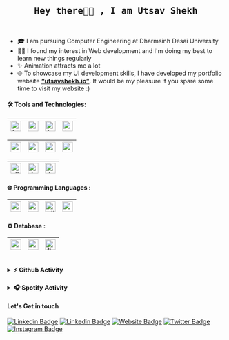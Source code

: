 ﻿<!-- ------------------------------------------------------------------------------------------------------------ -->

<samp>
<h2  align="center"> Hey there👋🏻 , I am Utsav Shekh    </h2><br/>
</samp>
<!-- ------------------------------------------------------------------------------------------------------------ -->

- 🎓 I am pursuing Computer Engineering at Dharmsinh Desai University
- 👨‍💻 I found my interest in Web development and I'm doing my best to learn new things regularly
- ✨ Animation attracts me a lot
- 🌐 To showcase my UI development skills, I have developed my portfolio website **<a href="https://shekhutsav1962001.github.io/portfolio/index.html">“utsavshekh.io”</a>**. It would be my pleasure if you spare some time to visit my website :)


<!-- ----------------------------------------------------------------------------------------------------------- -->

<!-- ## Skills

```

  - HTML
  - CSSSSSS
  - JavaScript
  - Typescript

  - Node.js
  - Express.js
  - Angular
  - React
  - Redux
  - Django
  - .NET Core
  - ASP.NET

  - C
  - C++
  - C#
  - Python
  - PHP

  - MongoDB
  - MySQL
  - Firebase

``` -->



<!-- ------------------------------------------------------------------------------------------------------------ -->

<h4>🛠️ Tools and Technologies:</h4>


| <img src="https://raw.githubusercontent.com/github/explore/80688e429a7d4ef2fca1e82350fe8e3517d3494d/topics/html/html.png" alt="html logo" width="24"> | <img src="https://raw.githubusercontent.com/github/explore/80688e429a7d4ef2fca1e82350fe8e3517d3494d/topics/css/css.png" alt="css logo" width="24"> |  <img src="https://raw.githubusercontent.com/github/explore/80688e429a7d4ef2fca1e82350fe8e3517d3494d/topics/javascript/javascript.png" alt="js logo" width="24"> | <img src="https://raw.githubusercontent.com/github/explore/80688e429a7d4ef2fca1e82350fe8e3517d3494d/topics/typescript/typescript.png" alt="ts logo" width="24"> | 
|---|---|---|---|


| <img src="https://raw.githubusercontent.com/github/explore/80688e429a7d4ef2fca1e82350fe8e3517d3494d/topics/nodejs/nodejs.png" alt="node logo"   width="24"> | <img src="https://raw.githubusercontent.com/github/explore/80688e429a7d4ef2fca1e82350fe8e3517d3494d/topics/express/express.png" alt="express logo" width="24"> | <img src="https://raw.githubusercontent.com/github/explore/80688e429a7d4ef2fca1e82350fe8e3517d3494d/topics/angular/angular.png" alt="angular logo" width="24"> | <img src="https://raw.githubusercontent.com/github/explore/80688e429a7d4ef2fca1e82350fe8e3517d3494d/topics/react/react.png" alt="react logo" width="24"> | 
|---|---|---|---|


| <img src="https://raw.githubusercontent.com/github/explore/80688e429a7d4ef2fca1e82350fe8e3517d3494d/topics/django/django.png" alt="django logo" width="24"> | <img src="https://raw.githubusercontent.com/github/explore/93d8a67084f94b2a444e510199a6e7622e5b09a3/topics/dotnet/dotnet.png" alt="dotnet logo" width="24"> | <img src="https://raw.githubusercontent.com/github/explore/ccc16358ac4530c6a69b1b80c7223cd2744dea83/topics/php/php.png" alt="dotnet logo" width="24"> |
|---|---|---|

<!-- ---| -->
<!-- <img src="https://raw.githubusercontent.com/github/explore/80688e429a7d4ef2fca1e82350fe8e3517d3494d/topics/redux/redux.png" alt="redux logo" width="24"> | -->

<h4>🌐 Programming Languages :</h4>

| <img src="https://user-images.githubusercontent.com/62152963/124392232-09e3b580-dd12-11eb-9a23-7bc48e9d629c.png" alt="c logo" width="24"> | <img src="https://user-images.githubusercontent.com/62152963/124392271-30a1ec00-dd12-11eb-812a-ae7b952e9a03.png" alt="c++ logo" width="24"> |  <img src="https://user-images.githubusercontent.com/62152963/124392292-4dd6ba80-dd12-11eb-9ae4-bb8361b708a2.png" alt="c# logo" width="24"> | <img src="https://raw.githubusercontent.com/github/explore/80688e429a7d4ef2fca1e82350fe8e3517d3494d/topics/python/python.png" alt="python logo" width="24"> | 
|---|---|---|---|

<h4>⚙️ Database :</h4>

| <img src="https://raw.githubusercontent.com/github/explore/80688e429a7d4ef2fca1e82350fe8e3517d3494d/topics/mongodb/mongodb.png" alt="mongodb logo"  width="24"> | <img src="https://raw.githubusercontent.com/github/explore/80688e429a7d4ef2fca1e82350fe8e3517d3494d/topics/mysql/mysql.png" alt="mysql logo" width="24"> |  <img src="https://raw.githubusercontent.com/github/explore/80688e429a7d4ef2fca1e82350fe8e3517d3494d/topics/firebase/firebase.png" alt="firebase logo" width="24"> |
|---|---|---|
<!-- ------------------------------------------------------------------------------------------------------------ -->
<br/>

<details>	
  <summary><b>⚡ Github Activity</b></summary>
  <br />
<a  href="https://github.com/shekhutsav1962001">
<img  height="180em"  src="https://github-readme-stats.vercel.app/api?username=shekhutsav1962001&show_icons=true"  />
  
<img  height="180em"  src="https://github-readme-stats.vercel.app/api/top-langs/?username=shekhutsav1962001&layout=compact"  />

</a>
</details>

<!-- ------------------------------------------------------------------------------------------------------------ -->
<br/>

<details>	
  <summary><b>🎧 Spotify Activity</b></summary>
  
  <br/>


  **`Utsav is Now Listening To :- `**  
  
  >![Please refresh the page](https://spotify-currently-listening.herokuapp.com/getimage) 


</details>

<!-- ------------------------------------------------------------------------------------------------------------ -->
<h4>Let's Get in touch</h4>
<p>

[![Linkedin Badge](https://img.shields.io/badge/-Gmail-3b5998?style=flat-square&logo=Gmail&logoColor=white)](mailto:shekhutsav1962001@gmail.com) [![Linkedin Badge](https://img.shields.io/badge/-LinkedIn-0e76a8?style=flat-square&logo=Linkedin&logoColor=white)](https://www.linkedin.com/in/utsavshekh/) [![Website Badge](https://img.shields.io/badge/Website-3b5998?style=flat-square&logo=google-chrome&logoColor=white)](https://shekhutsav1962001.github.io/portfolio) [![Twitter Badge](https://img.shields.io/badge/-Twitter-00acee?style=flat-square&logo=Twitter&logoColor=white)](https://twitter.com/utsav1519) [![Instagram Badge](https://img.shields.io/badge/-Instagram-e4405f?style=flat-square&logo=Instagram&logoColor=white)](https://instagram.com/_._utsav)

</p>






